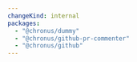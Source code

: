 ```yaml
---
changeKind: internal
packages:
  - "@chronus/dummy"
  - "@chronus/github-pr-commenter"
  - "@chronus/github"
---
```



